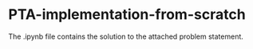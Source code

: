 # PTA-implementation-from-scratch

The .ipynb file contains the solution to the attached problem statement.
